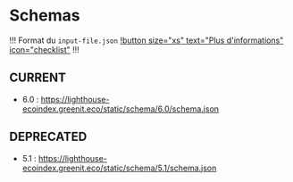 # Schemas

!!!
Format du `input-file.json` [!button size="xs" text="Plus d'informations" icon="checklist"](../../guides/20-input-file-json.md)
!!!

## CURRENT

- 6.0 : https://lighthouse-ecoindex.greenit.eco/static/schema/6.0/schema.json

## DEPRECATED

- 5.1 : https://lighthouse-ecoindex.greenit.eco/static/schema/5.1/schema.json

<!--
# Generate and maintain schemas
> Use https://jsonschema.net/
- 5.1 (current) : https://jsonschema.net/app/schemas/529542
-->
